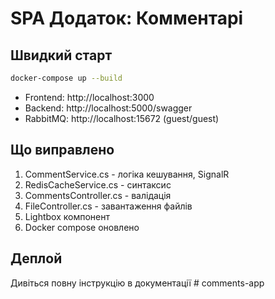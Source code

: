 # SPA Додаток: Комментарі

## Швидкий старт

```bash
docker-compose up --build
```

- Frontend: http://localhost:3000
- Backend: http://localhost:5000/swagger
- RabbitMQ: http://localhost:15672 (guest/guest)

## Що виправлено

1. CommentService.cs - логіка кешування, SignalR
2. RedisCacheService.cs - синтаксис
3. CommentsController.cs - валідація
4. FileController.cs - завантаження файлів
5. Lightbox компонент
6. Docker compose оновлено

## Деплой

Дивіться повну інструкцію в документації
#   c o m m e n t s - a p p  
 